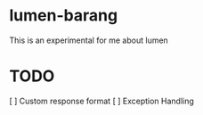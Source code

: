 # lumen-barang
This is an experimental for me about lumen

# TODO
[  ] Custom response format
[  ] Exception Handling

